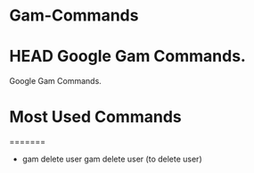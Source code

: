 # Gam-Commands
HEAD
Google Gam Commands.
=======
Google Gam Commands. 
# Most Used Commands
=======
<ul>
	<li>gam delete user gam delete user (to delete user)</li>
</ul>